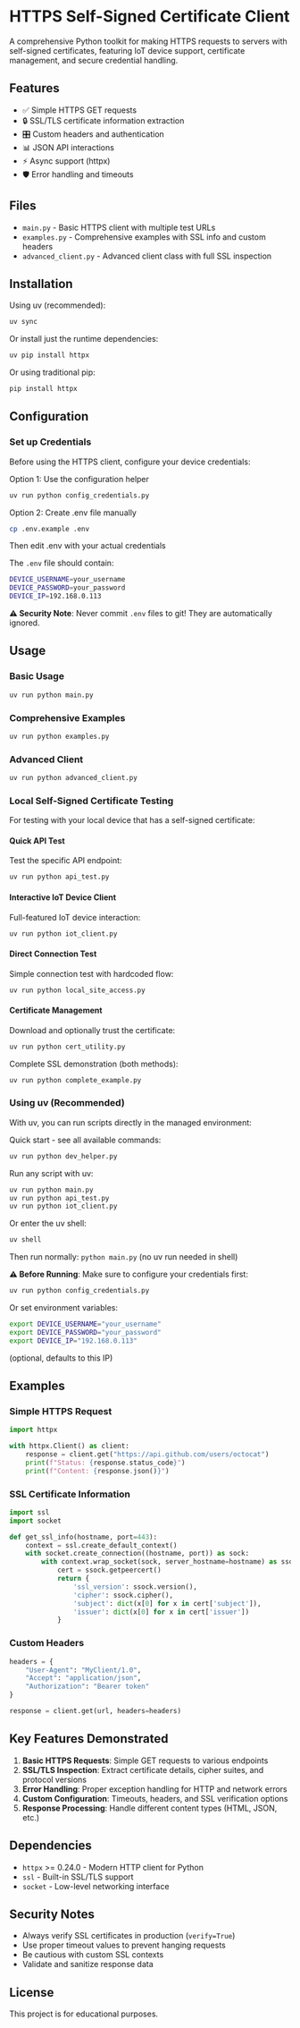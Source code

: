 # HTTPS Self-Signed Certificate Client

A comprehensive Python toolkit for making HTTPS requests to servers with self-signed certificates, featuring IoT device support, certificate management, and secure credential handling.

## Features

- ✅ Simple HTTPS GET requests
- 🔒 SSL/TLS certificate information extraction
- 🎛️ Custom headers and authentication
- 📊 JSON API interactions
- ⚡ Async support (httpx)
- 🛡️ Error handling and timeouts

## Files

- `main.py` - Basic HTTPS client with multiple test URLs
- `examples.py` - Comprehensive examples with SSL info and custom headers
- `advanced_client.py` - Advanced client class with full SSL inspection

## Installation

Using uv (recommended):
```bash
uv sync
```

Or install just the runtime dependencies:
```bash
uv pip install httpx
```

Or using traditional pip:
```bash
pip install httpx
```

## Configuration

### Set up Credentials

Before using the HTTPS client, configure your device credentials:

Option 1: Use the configuration helper
```bash
uv run python config_credentials.py
```

Option 2: Create .env file manually
```bash
cp .env.example .env
```
Then edit .env with your actual credentials

The `.env` file should contain:
```bash
DEVICE_USERNAME=your_username
DEVICE_PASSWORD=your_password
DEVICE_IP=192.168.0.113
```

**⚠️ Security Note**: Never commit `.env` files to git! They are automatically ignored.

## Usage

### Basic Usage
```bash
uv run python main.py
```

### Comprehensive Examples
```bash
uv run python examples.py
```

### Advanced Client
```bash
uv run python advanced_client.py
```

### Local Self-Signed Certificate Testing

For testing with your local device that has a self-signed certificate:

#### Quick API Test
Test the specific API endpoint:
```bash
uv run python api_test.py
```

#### Interactive IoT Device Client
Full-featured IoT device interaction:
```bash
uv run python iot_client.py
```

#### Direct Connection Test
Simple connection test with hardcoded flow:
```bash
uv run python local_site_access.py
```

#### Certificate Management
Download and optionally trust the certificate:
```bash
uv run python cert_utility.py
```

Complete SSL demonstration (both methods):
```bash
uv run python complete_example.py
```

### Using uv (Recommended)

With uv, you can run scripts directly in the managed environment:

Quick start - see all available commands:
```bash
uv run python dev_helper.py
```

Run any script with uv:
```bash
uv run python main.py
uv run python api_test.py
uv run python iot_client.py
```

Or enter the uv shell:
```bash
uv shell
```
Then run normally: `python main.py` (no uv run needed in shell)

**⚠️ Before Running**: Make sure to configure your credentials first:
```bash
uv run python config_credentials.py
```

Or set environment variables:
```bash
export DEVICE_USERNAME="your_username"
export DEVICE_PASSWORD="your_password"
export DEVICE_IP="192.168.0.113"
```
(optional, defaults to this IP)

## Examples

### Simple HTTPS Request
```python
import httpx

with httpx.Client() as client:
    response = client.get("https://api.github.com/users/octocat")
    print(f"Status: {response.status_code}")
    print(f"Content: {response.json()}")
```

### SSL Certificate Information
```python
import ssl
import socket

def get_ssl_info(hostname, port=443):
    context = ssl.create_default_context()
    with socket.create_connection((hostname, port)) as sock:
        with context.wrap_socket(sock, server_hostname=hostname) as ssock:
            cert = ssock.getpeercert()
            return {
                'ssl_version': ssock.version(),
                'cipher': ssock.cipher(),
                'subject': dict(x[0] for x in cert['subject']),
                'issuer': dict(x[0] for x in cert['issuer'])
            }
```

### Custom Headers
```python
headers = {
    "User-Agent": "MyClient/1.0",
    "Accept": "application/json",
    "Authorization": "Bearer token"
}

response = client.get(url, headers=headers)
```

## Key Features Demonstrated

1. **Basic HTTPS Requests**: Simple GET requests to various endpoints
2. **SSL/TLS Inspection**: Extract certificate details, cipher suites, and protocol versions
3. **Error Handling**: Proper exception handling for HTTP and network errors
4. **Custom Configuration**: Timeouts, headers, and SSL verification options
5. **Response Processing**: Handle different content types (HTML, JSON, etc.)

## Dependencies

- `httpx` >= 0.24.0 - Modern HTTP client for Python
- `ssl` - Built-in SSL/TLS support
- `socket` - Low-level networking interface

## Security Notes

- Always verify SSL certificates in production (`verify=True`)
- Use proper timeout values to prevent hanging requests
- Be cautious with custom SSL contexts
- Validate and sanitize response data

## License

This project is for educational purposes.
